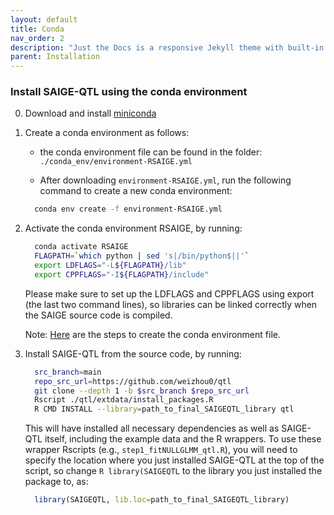 ```yaml
---
layout: default
title: Conda
nav_order: 2
description: "Just the Docs is a responsive Jekyll theme with built-in search that is easily customizable and hosted on GitHub Pages."
parent: Installation
---
```


###  Install SAIGE-QTL using the conda environment

0. Download and install [miniconda](https://docs.conda.io/en/latest/miniconda.html)


1. Create a conda environment as follows:

     * the conda environment file can be found in the folder: ```./conda_env/environment-RSAIGE.yml```

     * After downloading ```environment-RSAIGE.yml```, run the following command to create a new conda environment:

     ```bash
       conda env create -f environment-RSAIGE.yml
     ```

2. Activate the conda environment RSAIGE, by running:

     ```bash
       conda activate RSAIGE
       FLAGPATH=`which python | sed 's|/bin/python$||'`
       export LDFLAGS="-L${FLAGPATH}/lib"
       export CPPFLAGS="-I${FLAGPATH}/include"
     ```
     
     Please make sure to set up the LDFLAGS and CPPFLAGS using export (the last two command lines), so libraries can be linked correctly when the SAIGE source code is compiled.

    Note: [Here](https://github.com/weizhou0/qtl/blob/main/conda_env/createCondaEnvSAIGE_steps.txt) are the steps to create the conda environment file.


3. Install SAIGE-QTL from the source code, by running:

     ```bash
       src_branch=main
       repo_src_url=https://github.com/weizhou0/qtl
       git clone --depth 1 -b $src_branch $repo_src_url
       Rscript ./qtl/extdata/install_packages.R
       R CMD INSTALL --library=path_to_final_SAIGEQTL_library qtl
     ```

     This will have installed all necessary dependencies as well as SAIGE-QTL itself, including the example data and the R wrappers.
   To use these wrapper Rscripts (e.g., ```step1_fitNULLGLMM_qtl.R```), you will need to specify the location where you just installed SAIGE-QTL at the top of the script,
   so change ```R library(SAIGEQTL``` to the library you just installed the package to, as:

     ```R
       library(SAIGEQTL, lib.loc=path_to_final_SAIGEQTL_library)
     ```
